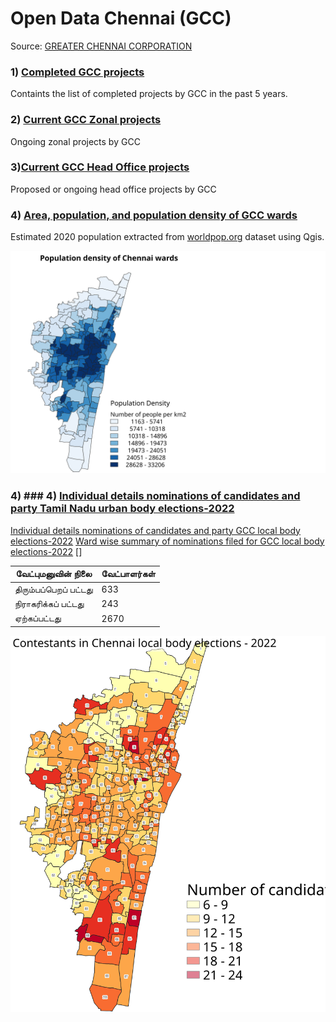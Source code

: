 # Open Data Chennai (GCC)

Source: [GREATER CHENNAI CORPORATION](https://chennaicorporation.gov.in/gcc/)

### 1) [Completed GCC projects](https://raw.githubusercontent.com/elseasama/OpenDataChennai/main/GCCProjectsCompleted.csv)
   Containts the list of completed projects by GCC in the past 5 years.
### 2) [Current GCC Zonal projects](https://github.com/elseasama/OpenDataChennai/blob/main/GCCProjectsCurrentZonal.csv)
  Ongoing zonal projects by GCC
### 3)[Current GCC Head Office projects](https://github.com/elseasama/OpenDataChennai/blob/main/GCCProjectsCurrentHeadOffice.csv)
  Proposed or ongoing head office projects by GCC
### 4) [Area, population, and population density of GCC wards](https://github.com/elseasama/OpenDataChennai/blob/main/WardAreaPopulation.csv)
  Estimated 2020 population extracted from [worldpop.org](https://www.worldpop.org/geodata/summary?id=6527) dataset using Qgis.


![Choropleth map of population density by wards in Chennai](https://raw.githubusercontent.com/elseasama/OpenDataChennai/dccb1134351ffcb94e14b93772cb4177e6a908d0/img/chnPopDenWard.svg)

### 4) ### 4) [Individual details nominations of candidates and party Tamil Nadu urban body elections-2022](https://github.com/elseasama/OpenDataChennai/blob/main/tnUrbanBodyElectionCandidates.csv) 
   [Individual details nominations of candidates and party GCC local body elections-2022](https://github.com/elseasama/OpenDataChennai/blob/main/wardCouncillorNominations.csv) 
   [Ward wise summary of nominations filed for GCC local body elections-2022](https://github.com/elseasama/OpenDataChennai/blob/main/2022NominationsUrbanBody.csv)
   []

|வேட்புமனுவின் நிலை|வேட்பாளர்கள்|
|---|---|
| திரும்பப்பெறப் பட்டது |633|
| நிராகரிக்கப் பட்டது |243|
|ஏற்கப்பட்டது|2670|


![Nominations filed by wards in Chennai](https://raw.githubusercontent.com/elseasama/OpenDataChennai/9216c74f662e3e2fff7b013465953faba52dae73/img/2022nominationsByWardupdated.svg)
